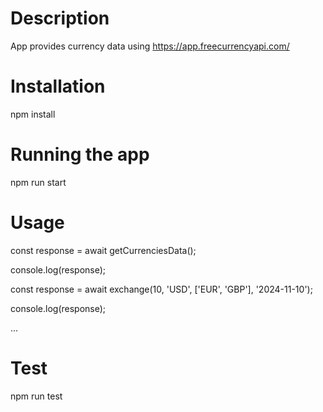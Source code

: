 # Description
App provides currency data using https://app.freecurrencyapi.com/

# Installation
npm install

# Running the app
npm run start

# Usage
const response = await getCurrenciesData();

console.log(response);

const response = await exchange(10, 'USD', ['EUR', 'GBP'], '2024-11-10');

console.log(response);

...

# Test
npm run test